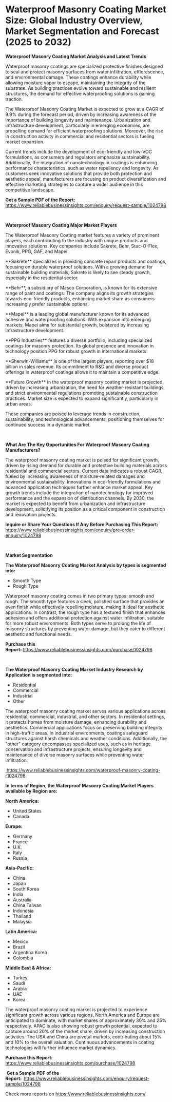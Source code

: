 <p><h1>Waterproof Masonry Coating Market Size: Global Industry Overview, Market Segmentation and Forecast (2025 to 2032)</h1></p><p><strong>Waterproof Masonry Coating Market Analysis and Latest Trends</strong></p>
<p><p>Waterproof masonry coatings are specialized protective finishes designed to seal and protect masonry surfaces from water infiltration, efflorescence, and environmental damage. These coatings enhance durability while allowing moisture vapor to escape, maintaining the integrity of the substrate. As building practices evolve toward sustainable and resilient structures, the demand for effective waterproofing solutions is gaining traction.</p><p>The Waterproof Masonry Coating Market is expected to grow at a CAGR of 9.9% during the forecast period, driven by increasing awareness of the importance of building longevity and maintenance. Urbanization and infrastructure development, particularly in emerging economies, are propelling demand for efficient waterproofing solutions. Moreover, the rise in construction activity in commercial and residential sectors is fueling market expansion. </p><p>Current trends include the development of eco-friendly and low-VOC formulations, as consumers and regulators emphasize sustainability. Additionally, the integration of nanotechnology in coatings is enhancing performance characteristics, such as water repellency and longevity. As customers seek innovative solutions that provide both protection and aesthetic appeal, manufacturers are focusing on product diversification and effective marketing strategies to capture a wider audience in this competitive landscape.</p></p>
<p><strong>Get a Sample PDF of the Report:&nbsp;</strong> <a href="https://www.reliablebusinessinsights.com/enquiry/request-sample/1024798?utm_campaign=3003&utm_medium=2&utm_source=Github&utm_content=ia&utm_term=06032025&utm_id=waterproof-masonry-coating">https://www.reliablebusinessinsights.com/enquiry/request-sample/1024798</a></p>
<p>&nbsp;</p>
<p><strong>Waterproof Masonry Coating Major Market Players</strong></p>
<p><p>The Waterproof Masonry Coating market features a variety of prominent players, each contributing to the industry with unique products and innovative solutions. Key companies include Sakrete, Behr, Stuc-O-Flex, Evonik, PPG, GAF, and Mapei.</p><p>**Sakrete** specializes in providing concrete repair products and coatings, focusing on durable waterproof solutions. With a growing demand for sustainable building materials, Sakrete is likely to see steady growth, especially in the residential sector.</p><p>**Behr**, a subsidiary of Masco Corporation, is known for its extensive range of paint and coatings. The company aligns its growth strategies towards eco-friendly products, enhancing market share as consumers increasingly prefer sustainable options. </p><p>**Mapei** is a leading global manufacturer known for its advanced adhesive and waterproofing solutions. With expansion into emerging markets, Mapei aims for substantial growth, bolstered by increasing infrastructure development.</p><p>**PPG Industries** features a diverse portfolio, including specialized coatings for masonry protection. Its global presence and innovation in technology position PPG for robust growth in international markets.</p><p>**Sherwin-Williams** is one of the largest players, reporting over $18 billion in sales revenue. Its commitment to R&D and diverse product offerings in waterproof coatings allows it to maintain a competitive edge.</p><p>**Future Growth** in the waterproof masonry coating market is projected, driven by increasing urbanization, the need for weather-resistant buildings, and strict environmental regulations promoting sustainable construction practices. Market size is expected to expand significantly, particularly in urban areas.</p><p>These companies are poised to leverage trends in construction, sustainability, and technological advancements, positioning themselves for continued success in a dynamic market.</p></p>
<p>&nbsp;</p>
<p><strong>What Are The Key Opportunities For Waterproof Masonry Coating Manufacturers?</strong></p>
<p><p>The waterproof masonry coating market is poised for significant growth, driven by rising demand for durable and protective building materials across residential and commercial sectors. Current data indicates a robust CAGR, fueled by increasing awareness of moisture-related damages and environmental sustainability. Innovations in eco-friendly formulations and advanced application techniques further enhance market appeal. Key growth trends include the integration of nanotechnology for improved performance and the expansion of distribution channels. By 2030, the market is expected to benefit from urbanization and infrastructure development, solidifying its position as a critical component in construction and renovation projects.</p></p>
<p><strong>Inquire or Share Your Questions If Any Before Purchasing This Report:</strong> <a href="https://www.reliablebusinessinsights.com/enquiry/pre-order-enquiry/1024798?utm_campaign=3003&utm_medium=2&utm_source=Github&utm_content=ia&utm_term=06032025&utm_id=waterproof-masonry-coating">https://www.reliablebusinessinsights.com/enquiry/pre-order-enquiry/1024798</a></p>
<p>&nbsp;</p>
<p><strong>Market Segmentation</strong></p>
<p><strong>The Waterproof Masonry Coating Market Analysis by types is segmented into:</strong></p>
<p><ul><li>Smooth Type</li><li>Rough Type</li></ul></p>
<p><p>Waterproof masonry coating comes in two primary types: smooth and rough. The smooth type features a sleek, polished surface that provides an even finish while effectively repelling moisture, making it ideal for aesthetic applications. In contrast, the rough type has a textured finish that enhances adhesion and offers additional protection against water infiltration, suitable for more robust environments. Both types serve to prolong the life of masonry structures by preventing water damage, but they cater to different aesthetic and functional needs.</p></p>
<p><strong>Purchase this Report:&nbsp;</strong><a href="https://www.reliablebusinessinsights.com/purchase/1024798?utm_campaign=3003&utm_medium=2&utm_source=Github&utm_content=ia&utm_term=06032025&utm_id=waterproof-masonry-coating">https://www.reliablebusinessinsights.com/purchase/1024798</a></p>
<p>&nbsp;</p>
<p><strong>The Waterproof Masonry Coating Market Industry Research by Application is segmented into:</strong></p>
<p><ul><li>Residential</li><li>Commercial</li><li>Industrial</li><li>Other</li></ul></p>
<p><p>The waterproof masonry coating market serves various applications across residential, commercial, industrial, and other sectors. In residential settings, it protects homes from moisture damage, enhancing durability and aesthetics. Commercial applications focus on preserving building integrity in high-traffic areas. In industrial environments, coatings safeguard structures against harsh chemicals and weather conditions. Additionally, the "other" category encompasses specialized uses, such as in heritage conservation and infrastructure projects, ensuring longevity and maintenance of diverse masonry surfaces while preventing water infiltration.</p></p>
<p><a href="https://www.reliablebusinessinsights.com/waterproof-masonry-coating-r1024798?utm_campaign=3003&utm_medium=2&utm_source=Github&utm_content=ia&utm_term=06032025&utm_id=waterproof-masonry-coating">&nbsp;https://www.reliablebusinessinsights.com/waterproof-masonry-coating-r1024798</a></p>
<p><strong>In terms of Region, the Waterproof Masonry Coating Market Players available by Region are:</strong></p>
<p>
    <p> <strong> North America: </strong>
        <ul>
            <li>United States</li>
            <li>Canada</li>
        </ul>
        </p> 
    <p> <strong> Europe: </strong>
        <ul>
            <li>Germany</li>
            <li>France</li>
            <li>U.K.</li>
            <li>Italy</li>
            <li>Russia</li>
        </ul>
        </p> 
    <p> <strong> Asia-Pacific: </strong>
        <ul>
            <li>China</li>
            <li>Japan</li>
            <li>South Korea</li>
            <li>India</li>
            <li>Australia</li>
            <li>China Taiwan</li>
            <li>Indonesia</li>
            <li>Thailand</li>
            <li>Malaysia</li>
        </ul>
        </p> 
    <p> <strong> Latin America: </strong>
        <ul>
            <li>Mexico</li>
            <li>Brazil</li>
            <li>Argentina Korea</li>
            <li>Colombia</li>
        </ul>
        </p> 
    <p> <strong> Middle East & Africa: </strong>
        <ul>
            <li>Turkey</li>
            <li>Saudi</li>
            <li>Arabia</li>
            <li>UAE</li>
            <li>Korea</li>
        </ul>
    </p>
    </p>
<p><p>The waterproof masonry coating market is projected to experience significant growth across various regions. North America and Europe are anticipated to dominate, with market shares of approximately 30% and 25% respectively. APAC is also showing robust growth potential, expected to capture around 20% of the market share, driven by increasing construction activities. The USA and China are pivotal markets, contributing about 15% and 10% to the overall valuation. Continuous advancements in coating technologies will further influence market dynamics.</p></p>
<p><strong>Purchase this Report: </strong><a href="https://www.reliablebusinessinsights.com/purchase/1024798?utm_campaign=3003&utm_medium=2&utm_source=Github&utm_content=ia&utm_term=06032025&utm_id=waterproof-masonry-coating">https://www.reliablebusinessinsights.com/purchase/1024798</a></p>
<p>&nbsp;<strong>Get a Sample PDF of the Report:&nbsp;&nbsp;</strong><a href="https://www.reliablebusinessinsights.com/enquiry/request-sample/1024798?utm_campaign=3003&utm_medium=2&utm_source=Github&utm_content=ia&utm_term=06032025&utm_id=waterproof-masonry-coating">https://www.reliablebusinessinsights.com/enquiry/request-sample/1024798</a></p>
<p><strong></strong></p>
<p>Check more reports on <a href="https://www.reliablebusinessinsights.com/?utm_campaign=3003&utm_medium=2&utm_source=Github&utm_content=ia&utm_term=06032025&utm_id=waterproof-masonry-coating">https://www.reliablebusinessinsights.com/</a></p>